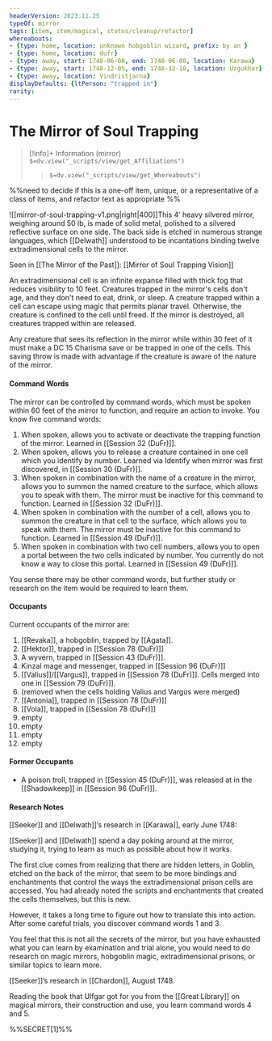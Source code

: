 ```yaml
---
headerVersion: 2023.11.25
typeOf: mirror
tags: [item, item/magical, status/cleanup/refactor]
whereabouts:
- {type: home, location: unknown hobgoblin wizard, prefix: by an }
- {type: home, location: dufr}
- {type: away, start: 1748-06-08, end: 1748-06-08, location: Karawa}
- {type: away, start: 1748-12-05, end: 1748-12-10, location: Uzgukhar}
- {type: away, location: Vindristjarna}
displayDefaults: {ltPerson: "trapped in"}
rarity:
---
```

# The Mirror of Soul Trapping
>[!info]+ Information
> (mirror)
> `$=dv.view("_scripts/view/get_Affiliations")`
>> `$=dv.view("_scripts/view/get_Whereabouts")`

%%need to decide if this is a one-off item, unique, or a representative of a class of items, and refactor text as appropriate %%

![[mirror-of-soul-trapping-v1.png|right|400]]This 4’ heavy silvered mirror, weighing around 50 lb, is made of solid metal, polished to a silvered reflective surface on one side. The back side is etched in numerous strange languages, which [[Delwath]] understood to be incantations binding twelve extradimensional cells to the mirror.

Seen in [[The Mirror of the Past]]: [[Mirror of Soul Trapping Vision]]

An extradimensional cell is an infinite expanse filled with thick fog that reduces visibility to 10 feet. Creatures trapped in the mirror's cells don't age, and they don't need to eat, drink, or sleep. A creature trapped within a cell can escape using magic that permits planar travel. Otherwise, the creature is confined to the cell until freed. If the mirror is destroyed, all creatures trapped within are released.

Any creature that sees its reflection in the mirror while within 30 feet of it must make a DC 15 Charisma save or be trapped in one of the cells. This saving throw is made with advantage if the creature is aware of the nature of the mirror. 

#### Command Words
The mirror can be controlled by command words, which must be spoken within 60 feet of the mirror to function, and require an action to invoke. You know five command words: 

1) When spoken, allows you to activate or deactivate the trapping function of the mirror. Learned in [[Session 32 (DuFr)]]. 
2) When spoken, allows you to release a creature contained in one cell which you identify by number. Learned via Identify when mirror was first discovered, in [[Session 30 (DuFr)]]. 
3) When spoken in combination with the name of a creature in the mirror, allows you to summon the named creature to the surface, which allows you to speak with them. The mirror must be inactive for this command to function. Learned in [[Session 32 (DuFr)]]. 
4) When spoken in combination with the number of a cell, allows you to summon the creature in that cell to the surface, which allows you to speak with them. The mirror must be inactive for this command to function. Learned in [[Session 49 (DuFr)]].
5) When spoken in combination with two cell numbers, allows you to open a portal between the two cells indicated by number. You currently do not know a way to close this portal. Learned in [[Session 49 (DuFr)]]. 

You sense there may be other command words, but further study or research on the item would be required to learn them.
#### Occupants
Current occupants of the mirror are:

1. [[Revaka]], a hobgoblin, trapped by [[Agata]].
2. [[Hektor]], trapped in [[Session 78 (DuFr)]] 
3. A wyvern, trapped in [[Session 43 (DuFr)]]. 
4. Kinzal mage and messenger, trapped in [[Session 96 (DuFr)]]
5. [[Valius]]/[[Vargus]], trapped in [[Session 78 (DuFr)]]. Cells merged into one in [[Session 79 (DuFr)]].
6. (removed when the cells holding Valius and Vargus were merged)
7. [[Antonia]], trapped in [[Session 78 (DuFr)]]
8. [[Vola]], trapped in [[Session 78 (DuFr)]]
9. empty
10. empty
11. empty
12. empty
#### Former Occupants
- A poison troll, trapped in [[Session 45 (DuFr)]], was released at in the [[Shadowkeep]] in [[Session 96 (DuFr)]]. 
#### Research Notes

[[Seeker]] and [[Delwath]]’s research in [[Karawa]], early June 1748:

[[Seeker]] and [[Delwath]] spend a day poking around at the mirror, studying it, trying to learn as much as possible about how it works.

The first clue comes from realizing that there are hidden letters, in Goblin, etched on the back of the mirror, that seem to be more bindings and enchantments that control the ways the extradimensional prison cells are accessed. You had already noted the scripts and enchantments that created the cells themselves, but this is new.

However, it takes a long time to figure out how to translate this into action. After some careful trials, you discover command words 1 and 3. 

You feel that this is not all the secrets of the mirror, but you have exhausted what you can learn by examination and trial alone, you would need to do research on magic mirrors, hobgoblin magic, extradimensional prisons, or similar topics to learn more.

[[Seeker]]’s research in [[Chardon]], August 1748. 

Reading the book that Ulfgar got for you from the [[Great Library]] on magical mirrors, their construction and use, you learn command words 4 and 5. 

%%SECRET[1]%%